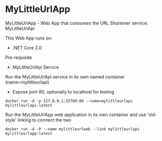 # MyLittleUrlApp
MyLittleUrlApp - Web App that consumes the URL Shortener service: MyLittleUrlApi

This Web App runs on:
* .NET Core 2.0

Pre-requisite
* MyLittleUrlApi Service


Run the MyLittleUrlApi service in its own named container (name=mylittleurlapi)
* Expose port 80, optionally to localhost for testing
```
docker run -d -p 127.0.0.1:32780:80 --name=mylittleurlapi  mylittleurlapi:latest
```

Run the MyLittleUrlApp web application in its own container and use 'old-style' linking to connect the two

```
docker run -d -P --name mylittleurlweb --link mylittleurlapi  mylittleurlapp:latest
```
